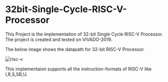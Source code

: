 # 32bit-Single-Cycle-RISC-V-Processor

This Project is the implementation of 32-bit Single Cycle RISC-V Processor.
The project is created and tested on VIVADO-2019.

The below image shows the datapath for 32-bit RISC-V Processor.


![risc-v](https://user-images.githubusercontent.com/59950655/206981468-b3289974-57e8-4c53-a2b8-b742850e2d9f.JPG)


This implementaion supports all the instruction-formats of RISC-V like I,R,S,SB,U.
